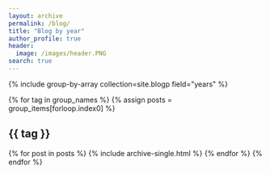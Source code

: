 ```yaml
---
layout: archive
permalink: /blog/
title: "Blog by year"
author_profile: true
header:
  image: /images/header.PNG
search: true
---
```


{% include group-by-array collection=site.blogp field="years" %}

{% for tag in group_names %}
  {% assign posts = group_items[forloop.index0] %}
  <h2 id="{{ year | slugify }}" class="archive__subtitle">{{ tag }}</h2>
  {% for post in posts %}
    {% include archive-single.html %}
  {% endfor %}
{% endfor %}
